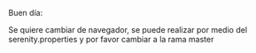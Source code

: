 Buen día:

Se quiere cambiar de navegador, se puede realizar por medio del serenity.properties y por favor cambiar a la rama master
